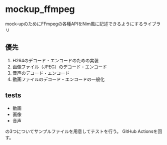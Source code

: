 # mockup_ffmpeg
mock-upのためにFFmpegの各種APIをNim風に記述できるようにするライブラリ

## 優先
1. H264のデコード・エンコードのための実装
1. 画像ファイル（JPEG）のデコード・エンコード
1. 音声のデコード・エンコード
1. 動画ファイルのデコード・エンコードの一般化

## tests
- 動画
- 画像
- 音声

の3つについてサンプルファイルを用意してテストを行う。
GitHub Actionsを回す。
